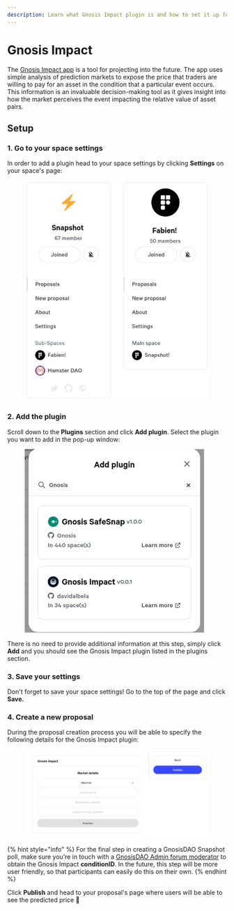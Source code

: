 ```yaml
---
description: Learn what Gnosis Impact plugin is and how to set it up for your space.
---
```


# Gnosis Impact

The [Gnosis Impact app](https://impact.gnosis.io/) is a tool for projecting into the future. The app uses simple analysis of prediction markets to expose the price that traders are willing to pay for an asset in the condition that a particular event occurs. This information is an invaluable decision-making tool as it gives insight into how the market perceives the event impacting the relative value of asset pairs.

## Setup

### 1. Go to your space settings

In order to add a plugin head to your space settings by clicking **Settings** on your space's page:

<figure><img src="../.gitbook/assets/image (11).png" alt=""><figcaption></figcaption></figure>

### **2. Add the plugin**

Scroll down to the **Plugins** section and click **Add plugin**. Select the plugin you want to add in the pop-up window:

<figure><img src="../.gitbook/assets/image (29).png" alt=""><figcaption></figcaption></figure>

There is no need to provide additional information at this step, simply click **Add** and you should see the Gnosis Impact plugin listed in the plugins section.

### 3. Save your settings

Don't forget to save your space settings! Go to the top of the page and click **Save.**

### 4. Create a new proposal

During the proposal creation process you will be able to specify the following details for the Gnosis Impact plugin:



<figure><img src="../.gitbook/assets/image (15).png" alt=""><figcaption></figcaption></figure>

{% hint style="info" %}
For the final step in creating a GnosisDAO Snapshot poll, make sure you’re in touch with a [GnosisDAO Admin forum moderator](https://forum.gnosis.io/u/gnosisdao/) to obtain the Gnosis Impact **conditionID**. In the future, this step will be more user friendly, so that participants can easily do this on their own.
{% endhint %}

Click **Publish** and head to your proposal's page where users will be able to see the predicted price :tada:
